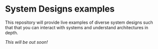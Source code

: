 # System Designs examples

This repository will provide live examples of diverse system designs such that that you can interact with systems and understand architectures in depth.

_This will be out soon!_
